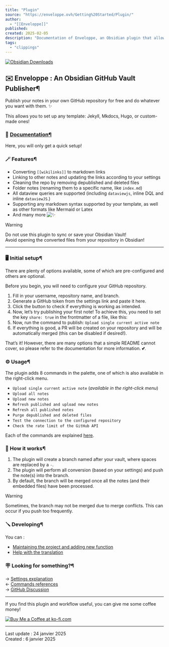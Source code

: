 ```yaml
---
title: "Plugin"
source: "https://enveloppe.ovh/Getting%20Started/Plugin/"
author:
  - "[[Enveloppe]]"
published:
created: 2025-02-05
description: "Documentation of Enveloppe, an Obsidian plugin that allows to send file into a GitHub repository."
tags:
  - "clippings"
---
```

[![Obsidian Downloads](https://img.shields.io/badge/dynamic/json?logo=obsidian&color=%23483699&label=downloads&query=%24%5B%22obsidian-mkdocs-publisher%22%5D.downloads&url=https%3A%2F%2Fraw.githubusercontent.com%2Fobsidianmd%2Fobsidian-releases%2Fmaster%2Fcommunity-plugin-stats.json)](https://img.shields.io/badge/dynamic/json?logo=obsidian&color=%23483699&label=downloads&query=%24%5B%22obsidian-mkdocs-publisher%22%5D.downloads&url=https%3A%2F%2Fraw.githubusercontent.com%2Fobsidianmd%2Fobsidian-releases%2Fmaster%2Fcommunity-plugin-stats.json)

## ✉️ Enveloppe : An Obsidian GitHub Vault Publisher¶

Publish your notes in your own GitHub repository for free and do whatever you want with them. ✨

This allows you to set up any template: Jekyll, Mkdocs, Hugo, or custom-made ones!

### 📑 [Documentation](https://enveloppe.ovh/)[¶](https://enveloppe.ovh/Getting%20Started/Plugin/#documentation "Permanent link")

Here, you will only get a quick setup!

### 🪄 Features¶

- Converting `[[wikilinks]]` to markdown links
- Linking to other notes and updating the links according to your settings
- Cleaning the repo by removing depublished and deleted files
- Folder notes (renaming them to a specific name, like `index.md`)
- All dataview queries are supported (including `dataviewjs`, inline DQL and inline `dataviewJS`.)
- Supporting any markdown syntax supported by your template, as well as other formats like Mermaid or Latex
- And many more ![✨](https://cdn.jsdelivr.net/gh/jdecked/twemoji@15.1.0/assets/svg/2728.svg ":sparkles:")

Warning

Do not use this plugin to sync or save your Obsidian Vault!  
Avoid opening the converted files from your repository in Obsidian!

---

### 🖥️ Initial setup¶

There are plenty of options available, some of which are pre-configured and others are optional.

Before you begin, you will need to configure your GitHub repository.

1. Fill in your username, repository name, and branch.
2. Generate a GitHub token from the settings link and paste it here.
3. Click the button to check if everything is working as intended.
4. Now, let’s try publishing your first note! To achieve this, you need to set the key `share: true` in the frontmatter of a file, like this:
5. Now, run the command to publish: `Upload single current active note`
6. If everything is good, a PR will be created on your repository and will be automatically merged (this can be disabled if desired!).

That’s it! However, there are many options that a simple README cannot cover, so please refer to the documentation for more information. 💕.

### ⚙️ Usage¶

The plugin adds 8 commands in the palette, one of which is also available in the right-click menu.

- `Upload single current active note` (*available in the right-click menu*)
- `Upload all notes`
- `Upload new notes`
- `Refresh published and upload new notes`
- `Refresh all published notes`
- `Purge depublished and deleted files`
- `Test the connection to the configured repository`
- `Check the rate limit of the GitHub API`

Each of the commands are explained [here](https://enveloppe.ovh/Getting%20Started/Commands/ "here").

### 🤖 How it works¶

1. The plugin will create a branch named after your vault, where spaces are replaced by a `-`.
2. The plugin will perform all conversion (based on your settings) and push the note(s) into the branch.
3. By default, the branch will be merged once all the notes (and their embedded files) have been processed.

Warning

Sometimes, the branch may not be merged due to merge conflicts. This can occur if you push too frequently.

### 🪛 Developing¶

You can :

- [Maintaining the project and adding new function](https://enveloppe.ovh//Developing#general)
- [Help with the translation](https://enveloppe.ovh//Developing#translation)

### 🪧 Looking for something?¶

→ [Settings explanation](https://enveloppe.ovh//Plugin/Settings/)  
← [Commands references](https://enveloppe.ovh//Commands)  
→ [GitHub Discussion](https://github.com/orgs/Enveloppe/discussions)

---

If you find this plugin and workflow useful, you can give me some coffee money!

[![Buy Me a Coffee at ko-fi.com](https://cdn.ko-fi.com/cdn/kofi1.png?v=3)](https://ko-fi.com/X8X54ZYAV)

---

Last update : 24 janvier 2025  
Created : 6 janvier 2025